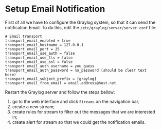 # Setup Email Notification

First of all we have to configure the Graylog system, so that it can send the notification Email. To do this, edit the `/etc/graylog/server/server.conf` file:

  ```text
# Email transport
transport_email_enabled = true
transport_email_hostname = 127.0.0.1
transport_email_port = 25
transport_email_use_auth = false
transport_email_use_tls = false
transport_email_use_ssl = false
transport_email_auth_username = you_guess
transport_email_auth_password = no_password (should be clear text here)
transport_email_subject_prefix = [graylog]
transport_email_from_email = email.address@host.net
  ```

Restart the Graylog server and follow the steps bellow:

  1. go to the web interface and click `Streams` on the navigation bar;
  2. create a new stream;
  3. create rules for stream to filter out the messages that we are interested in;
  4. create alert for stream so that we could get the notification emails.
